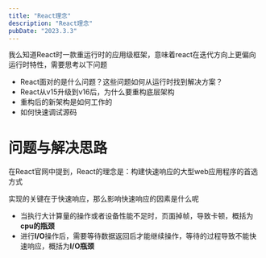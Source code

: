 ```yaml
---
title: "React理念"
description: "React理念"
pubDate: "2023.3.3"
---
```

我么知道React时一款重运行时的应用级框架，意味着react在迭代方向上更偏向运行时特性，需要思考以下问题

- React面对的是什么问题？这些问题如何从运行时找到解决方案？
- React从v15升级到v16后，为什么要重构底层架构
- 重构后的新架构是如何工作的
- 如何快速调试源码

# 问题与解决思路

在React官网中提到，React的理念是：构建快速响应的大型web应用程序的首选方式

实现的关键在于快速响应，那么影响快速响应的因素是什么呢

- 当执行大计算量的操作或者设备性能不足时，页面掉帧，导致卡顿，概括为**cpu的瓶颈**
- 进行**I/O**操作后，需要等待数据返回后才能继续操作，等待的过程导致不能快速响应，概括为**I/O瓶颈**